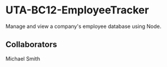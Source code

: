 # UTA-BC12-EmployeeTracker
Manage and view a company's employee database using Node.

## Collaborators
Michael Smith
